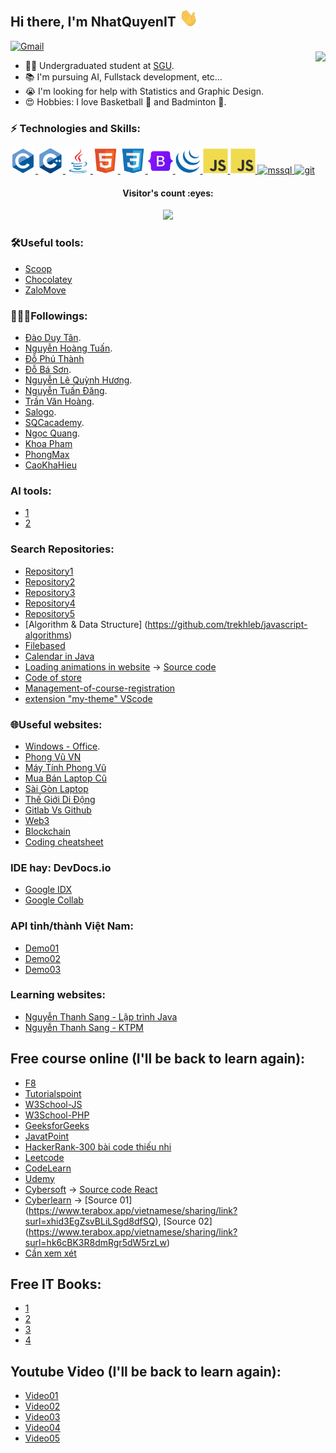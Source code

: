 <h2> Hi there, I'm NhatQuyenIT <img src="https://raw.githubusercontent.com/ABSphreak/ABSphreak/master/gifs/Hi.gif" width="30"></h2>

[![Gmail](https://img.shields.io/twitter/url?label=Gmail&logo=gmail&url=https://gmail.com)](mailto:lesongnhatquyen@gmail.com)
<br />
<img align='right' src="https://github-readme-stats.vercel.app/api?username=NhatQuyenIT&show_icons=true&theme=react&border_color=61dafb&hide_border=true">
- 👨‍🎓 Undergraduated student at [SGU](https://www.sgu.edu.vn/).
- 📚 I'm pursuing AI, Fullstack development, etc... 
- 😭 I'm looking for help with Statistics and Graphic Design.
- 😍 Hobbies: I love Basketball 🏀 and Badminton 🏸.

### ⚡ Technologies and Skills:  
<p align="left"> 
<a href="https://www.w3schools.com/c/" target="_blank"> <img src="https://raw.githubusercontent.com/devicons/devicon/master/icons/c/c-original.svg" alt="c" width="40" height="40"/> </a>
<a href="https://www.w3schools.com/cpp/" target="_blank"> <img src="https://raw.githubusercontent.com/devicons/devicon/master/icons/cplusplus/cplusplus-original.svg" alt="cplusplus" width="40" height="40"/> </a>
<a href="https://www.java.com" target="_blank"> <img src="https://raw.githubusercontent.com/devicons/devicon/master/icons/java/java-original.svg" alt="java" width="40" height="40"/> </a>
<a href="https://www.w3.org/html/" target="_blank"> <img src="https://raw.githubusercontent.com/devicons/devicon/master/icons/html5/html5-original.svg" alt="html5" width="40" height="40"/> </a>
<a href="https://www.w3schools.com/css/" target="_blank"> <img src="https://raw.githubusercontent.com/devicons/devicon/master/icons/css3/css3-original.svg" alt="css3" width="40" height="40"/> </a>
<a href="https://getbootstrap.com" target="_blank"> <img src="https://raw.githubusercontent.com/devicons/devicon/master/icons/bootstrap/bootstrap-original.svg" alt="bootstrap" width="40" height="40"/> </a>
<a href="https://jquery.com/" target="_blank"> <img src="https://raw.githubusercontent.com/devicons/devicon/master/icons/jquery/jquery-original.svg" alt="jQuery" width="40" height="40"/> </a>
<a href="https://developer.mozilla.org/en-US/docs/Web/JavaScript" target="_blank"> <img src="https://raw.githubusercontent.com/devicons/devicon/master/icons/javascript/javascript-original.svg" alt="javascript" width="40" height="40"/> </a>
<a href="https://dotnet.microsoft.com/en-us/" target="_blank"> <img src="https://raw.githubusercontent.com/devicons/devicon/master/icons/javascript/javascript-original.svg" alt="csharp" width="40" height="40"/> </a>
<a href="https://www.microsoft.com/en-us/sql-server" target="_blank"> <img src="https://cdn.worldvectorlogo.com/logos/microsoft-sql-server-1.svg" alt="mssql" width="40" height="40"/> </a>
<a href="https://git-scm.com/" target="_blank"> <img src="https://www.vectorlogo.zone/logos/git-scm/git-scm-icon.svg" alt="git" width="40" height="40"/> </a>
<h4 align="center">Visitor's count :eyes:</h4>
<p align="center"><img src="https://profile-counter.glitch.me/{NhatQuyenIT}/count.svg"/></p>

### 🛠️Useful tools:
- [Scoop](https://scoop.sh/#/)
- [Chocolatey](https://chocolatey.org/install#psdsc)
- [ZaloMove](https://github.com/NDWoodCompany/ZaloMove)

### 🧑‍🤝‍🧑Followings:
- [Đào Duy Tân](https://github.com/Coderfoolish).
- [Nguyễn Hoàng Tuấn](https://github.com/tun784).
- [Đỗ Phú Thành](https://github.com/dothanh881)
- [Đỗ Bá Sơn](https://github.com/dobason).
- [Nguyễn Lê Quỳnh Hương](https://github.com/jasnamine).
- [Nguyễn Tuấn Đăng](https://github.com/dangnt?tab=repositories).
- [Trần Văn Hoàng](https://github.com/HoangTran0410).
- [Salogo](https://github.com/salogo?tab=repositories).
- [SQCacademy](https://github.com/JavaWebOnline).
- [Ngọc Quang](https://github.com/ngocquang95?tab=repositories).
- [Khoa Pham](https://github.com/tinvm/khoapham.vn)
- [PhongMax](https://github.com/PhongMax/solve_triangle)
- [CaoKhaHieu](https://github.com/CaoKhaHieu/client-cellphones?tab=readme-ov-file)
### AI tools:
- [1](https://github.com/OpenDevin/OpenDevin)
- [2](https://github.com/VinAIResearch/PhoGPT)
### Search Repositories:
- [Repository1](https://github.com/search?q=Qu%E1%BA%A3n+l%C3%BD+ph%C3%B2ng+tr%E1%BB%8D+language%3AC%23&type=repositories&l=C%23)
- [Repository2](https://github.com/search?q=hack+robux+language%3APython&type=repositories&p=1&l=Python)
- [Repository3](https://github.com/search?q=Booking+Form&type=repositories)
- [Repository4](https://github.com/search?q=ph%C3%A2n%20t%C3%ADch%20thi%E1%BA%BFt%20k%E1%BA%BF%20h%E1%BB%87%20th%E1%BB%91ng%20th%C3%B4ng%20tin&type=repositories)
- [Repository5](https://github.com/topics/idm-license)
- [Algorithm & Data Structure] (https://github.com/trekhleb/javascript-algorithms)
- [Filebased](https://github.com/tmarois/Filebase)
- [Calendar in Java](https://github.com/zukahai/Calendar-Java?tab=readme-ov-file)
- [Loading animations in website](https://whirl.netlify.app/) -> [Source code](https://github.com/jh3y/whirl/blob/dist/css/meetup.css)
- [Code of store](https://github.com/topics/grocery-store)
- [Management-of-course-registration](https://github.com/AnhVuTuan13/Management-of-course-registration)
- [extension "my-theme" VScode](https://github.com/CLeavitt18/My-Theme)
### 🌐Useful websites:
- [Windows - Office](https://archive.org/details/@david_max915).
- [Phong Vũ VN](https://phongvu.vn/)
- [Máy Tính Phong Vũ](http://www.maytinhphongvu.com.vn/)
- [Mua Bán Laptop Cũ](https://muabanlaptopcu.vn/)
- [Sài Gòn Laptop](https://saigonlaptop.vn/)
- [Thế Giới Di Động](https://www.thegioididong.com/)
- [Gitlab Vs Github](https://vietnix.vn/gitlab-la-gi/)
- [Web3](https://aws.amazon.com/vi/what-is/web3/)
- [Blockchain](https://aws.amazon.com/vi/what-is/blockchain/?aws-products-all.sort-by=item.additionalFields.productNameLowercase&aws-products-all.sort-order=asc)
- [Coding cheatsheet](https://quickref.me/)
### IDE hay: DevDocs.io
- [Google IDX](https://idx.dev/)
- [Google Collab](https://colab.research.google.com/)
### API tỉnh/thành Việt Nam:
- [Demo01](https://github.com/hongquan/vn-open-api-provinces?tab=readme-ov-file)
- [Demo02](https://github.com/thhxxx/demo_javascript/tree/main/filter%20district:district%20by%20province:city)
- [Demo03](https://github.com/tranvanhieu01012002/callApiProvinces)
<!-- <a href="https://www.w3schools.com/cs/" target="_blank"> <img src="https://raw.githubusercontent.com/devicons/devicon/master/icons/csharp/csharp-original.svg" alt="csharp" width="40" height="40"/> </a>  <a href="https://www.docker.com/" target="_blank"> <img src="https://raw.githubusercontent.com/devicons/devicon/master/icons/docker/docker-original-wordmark.svg" alt="docker" width="40" height="40"/> </a> <a href="https://www.figma.com/" target="_blank"> <img src="https://www.vectorlogo.zone/logos/figma/figma-icon.svg" alt="figma" width="40" height="40"/> </a> <a href="https://firebase.google.com/" target="_blank"> <img src="https://www.vectorlogo.zone/logos/firebase/firebase-icon.svg" alt="firebase" width="40" height="40"/> </a>  <a href="https://heroku.com" target="_blank"> <img src="https://www.vectorlogo.zone/logos/heroku/heroku-icon.svg" alt="heroku" width="40" height="40"/> </a>    <a href="https://kotlinlang.org" target="_blank"> <img src="https://www.vectorlogo.zone/logos/kotlinlang/kotlinlang-icon.svg" alt="kotlin" width="40" height="40"/> </a> -->

### Learning websites:
- [Nguyễn Thanh Sang - Lập trình Java](https://sites.google.com/site/webhoctap2013/assignments/l%E1%BA%ADp-tr%C3%ACnh-java?authuser=0)
- [Nguyễn Thanh Sang - KTPM](https://sites.google.com/site/webhoctap2013/assignments/ktpm?authuser=0)

## Free course online (I'll be back to learn again):
- [F8](https://fullstack.edu.vn/)
- [Tutorialspoint](https://www.tutorialspoint.com/index.htm)
- [W3School-JS](https://www.w3schools.com/js/js_whereto.asp)
- [W3School-PHP](https://www.w3schools.com/php/php_syntax.asp)
- [GeeksforGeeks](https://www.geeksforgeeks.org/javascript/?ref=lbp)
- [JavatPoint](https://www.javatpoint.com/c-sharp-tutorial)
- [HackerRank-300 bài code thiếu nhi](https://www.hackerrank.com/contests/300-bai-code-thieu-nhi/challenges)
- [Leetcode](https://leetcode.com/studyplan/30-days-of-javascript/)
- [CodeLearn](https://codelearn.io/learning/javascript-basics?tab=introduce)
- [Udemy](https://www.udemy.com/courses/it-and-software/other-it-and-software/?price=price-free&sort=popularity)
- [Cybersoft](https://login.codezuni.com/dash-broad) -> [Source code React](https://github.com/khaitruong1301)
- [Cyberlearn](https://tailieuhay.download/khoa-hoc-cyber-learn.html) -> [Source 01] (https://www.terabox.app/vietnamese/sharing/link?surl=xhid3EgZsvBLiLSgd8dfSQ), [Source 02] (https://www.terabox.app/vietnamese/sharing/link?surl=hk6cBK3R8dmRgr5dW5rzLw)
- [Cần xem xét](https://subscription.codegym.vn/?utm_source=FB%20organic&utm_medium=GenZ)

## Free IT Books:
- [1](https://books.goalkicker.com/)
- [2](https://goalkicker.com/)
- [3](https://securnerd.com/)
- [4](https://t.me/securnerd)

## Youtube Video (I'll be back to learn again):
- [Video01](https://www.youtube.com/watch?v=ZBgTzx46B8s&list=PLBLPjjQlnVXXBheMQrkv3UROskC0K1ctW&ab_channel=VijayThapa)
- [Video02](https://www.youtube.com/watch?v=JO8HcXuFYGU&list=PLBLPjjQlnVXXygeLVmd9mGNtgrHaBOFos&ab_channel=VijayThapa)
- [Video03](https://www.youtube.com/watch?v=pvSueK4w_hE&list=PL9R2s5XMUJUNv7x_SRhLajAv3VaUhFFgJ&index=130&ab_channel=ITEducationNetwork)
- [Video04](https://www.youtube.com/watch?v=G9lnP3ZTjkU&list=PLY3j36HMSHNWdM1oRHmFIOLxneqSZ6byi&index=104&ab_channel=QuickProgramming)
- [Video05](https://www.youtube.com/watch?v=5owF1yTTuNg&list=PLY3j36HMSHNWaKUC73RJlwi6oU-WTpTPM&index=366&ab_channel=QuickProgramming)
<!-- Update README.md -->
